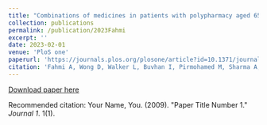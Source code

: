 ```yaml
---
title: "Combinations of medicines in patients with polypharmacy aged 65-100 in primary care: Large variability in risks of adverse drug related and emergency hospital admissions"
collection: publications
permalink: /publication/2023Fahmi
excerpt: ''
date: 2023-02-01
venue: 'PloS one'
paperurl: 'https://journals.plos.org/plosone/article?id=10.1371/journal.pone.0281466'
citation: 'Fahmi A, Wong D, Walker L, Buvhan I, Pirmohamed M, Sharma A, Cant H, Ashcroft DM, van Staa TP. (2023). &quot;Combinations of medicines in patients with polypharmacy aged 65-100 in primary care: Large variability in risks of adverse drug related and emergency hospital admissions.&quot; <i>PlOS one</i>. 18(2):e0281466.'
---
```


[Download paper here](https://journals.plos.org/plosone/article?id=10.1371/journal.pone.0281466)

Recommended citation: Your Name, You. (2009). "Paper Title Number 1." <i>Journal 1</i>. 1(1).
